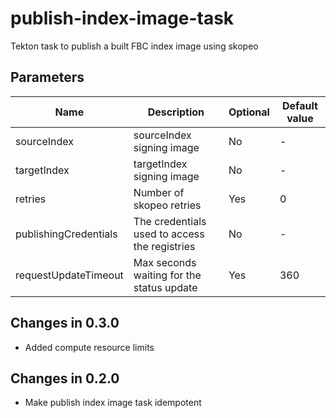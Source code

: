 # publish-index-image-task

Tekton task to publish a built FBC index image using skopeo

## Parameters

| Name                  | Description                                   | Optional | Default value |
|-----------------------|-----------------------------------------------|----------|---------------|
| sourceIndex           | sourceIndex signing image                     | No       | -             |
| targetIndex           | targetIndex signing image                     | No       | -             |
| retries               | Number of skopeo retries                      | Yes      | 0             |
| publishingCredentials | The credentials used to access the registries | No       | -             |
| requestUpdateTimeout  | Max seconds waiting for the status update     | Yes      | 360           |

## Changes in 0.3.0
* Added compute resource limits

## Changes in 0.2.0
* Make publish index image task idempotent
